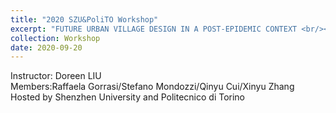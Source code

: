 ```yaml
---
title: "2020 SZU&PoliTO Workshop"
excerpt: "FUTURE URBAN VILLAGE DESIGN IN A POST-EPIDEMIC CONTEXT <br/><img src='/images/workshop/2020SZU(750).jpg'>"
collection: Workshop
date: 2020-09-20
---
```

Instructor: Doreen LIU<br/>
Members:Raffaela Gorrasi/Stefano Mondozzi/Qinyu Cui/Xinyu Zhang<br/>
Hosted by Shenzhen University and Politecnico di Torino
